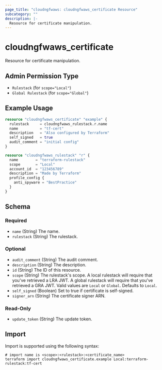 ```yaml
---
page_title: "cloudngfwaws: cloudngfwaws_certificate Resource"
subcategory: ""
description: |-
  Resource for certificate manipulation.
---
```


# cloudngfwaws_certificate

Resource for certificate manipulation.


## Admin Permission Type

* `Rulestack` (for `scope="Local"`)
* `Global Rulestack` (for `scope="Global"`)


## Example Usage

```terraform
resource "cloudngfwaws_certificate" "example" {
  rulestack     = cloudngfwaws_rulestack.r.name
  name          = "tf-cert"
  description   = "Also configured by Terraform"
  self_signed   = true
  audit_comment = "initial config"
}

resource "cloudngfwaws_rulestack" "r" {
  name        = "terraform-rulestack"
  scope       = "Local"
  account_id  = "123456789"
  description = "Made by Terraform"
  profile_config {
    anti_spyware = "BestPractice"
  }
}
```


<!-- schema generated by tfplugindocs -->
## Schema

### Required

- `name` (String) The name.
- `rulestack` (String) The rulestack.

### Optional

- `audit_comment` (String) The audit comment.
- `description` (String) The description.
- `id` (String) The ID of this resource.
- `scope` (String) The rulestack's scope. A local rulestack will require that you've retrieved a LRA JWT. A global rulestack will require that you've retrieved a GRA JWT. Valid values are `Local` or `Global`. Defaults to `Local`.
- `self_signed` (Boolean) Set to true if certificate is self-signed.
- `signer_arn` (String) The certificate signer ARN.

### Read-Only

- `update_token` (String) The update token.


## Import

Import is supported using the following syntax:

```shell
# import name is <scope>:<rulestack>:<certificate_name>
terraform import cloudngfwaws_certificate.example Local:terraform-rulestack:tf-cert
```
